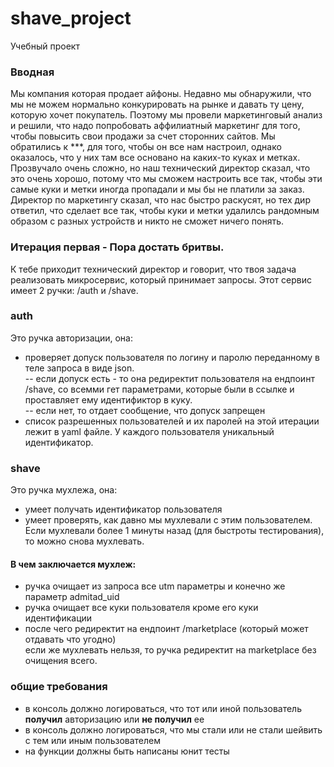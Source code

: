 # shave_project
Учебный проект

### Вводная
Мы компания которая продает айфоны. Недавно мы обнаружили, что мы не можем нормально конкурировать на рынке и давать ту цену, которую хочет покупатель. Поэтому мы провели маркетинговый анализ и решили, что надо попробовать аффилиатный маркетинг для того, чтобы повысить свои продажи за счет сторонних сайтов.
Мы обратились к ***, для того, чтобы он все нам настроил, однако оказалось, что у них там все основано на каких-то куках и метках. Прозвучало очень сложно, но наш технический директор сказал, что это очень хорошо, потому что мы сможем настроить все так, чтобы эти самые куки и метки иногда пропадали и мы бы не платили за заказ. Директор по маркетингу сказал, что нас быстро раскусят, но тех дир ответил, что сделает все так, чтобы куки и метки удалилсь рандомным образом с разных устройств и никто не сможет ничего понять.

### Итерация первая - Пора достать бритвы.
К тебе приходит технический директор и говорит, что твоя задача реализовать микросервис, который принимает запросы. Этот сервис имеет 2 ручки: /auth и /shave.

### auth
Это ручка авторизации, она:
* проверяет допуск пользователя по логину и паролю переданному в теле запроса в виде json.  
-- если допуск есть - то она редиректит пользователя на ендпоинт /shave, со всемми гет параметрами, которые были в ссылке и проставляет ему идентификтор в куку.  
-- если нет, то отдает сообщение, что допуск запрещен
* список разрешенных пользователей и их паролей на этой итерации лежит в yaml файле. У каждого пользователя уникальный идентификатор.

### shave
Это ручка мухлежа, она:
* умеет получать идентификатор пользователя
* умеет проверять, как давно мы мухлевали с этим пользователем. Если мухлевали более 1 минуты назад (для быстроты тестирования), то можно снова мухлевать.

#### В чем заключается мухлеж:
* ручка очищает из запроса все utm параметры и конечно же параметр admitad_uid
* ручка очищает все куки пользователя кроме его куки идентификации
* после чего редиректит на ендпоинт /marketplace (который может отдавать что угодно)  
если же мухлевать нельзя, то ручка редиректит на marketplace без очищения всего.

### общие требования
* в консоль должно логироваться, что тот или иной пользователь **получил** авторизацию или **не получил** ее
* в консоль должно логироваться, что мы стали или не стали шейвить с тем или иным пользователем
* на функции должны быть написаны юнит тесты